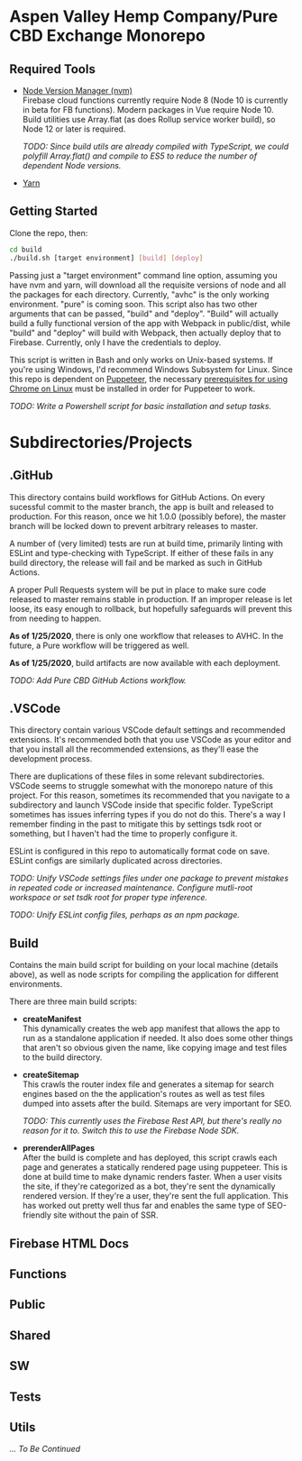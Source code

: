 # Aspen Valley Hemp Company/Pure CBD Exchange Monorepo

## Required Tools

- [Node Version Manager (nvm)](https://github.com/nvm-sh/nvm)  
  Firebase cloud functions currently require Node 8 (Node 10 is currently in beta for FB functions). Modern packages in Vue require Node 10. Build utilities use Array.flat (as does Rollup service worker build), so Node 12 or later is required.

  _TODO: Since build utils are already compiled with TypeScript, we could polyfill Array.flat() and compile to ES5 to reduce the number of dependent Node versions._

- [Yarn](https://yarnpkg.com/en/docs/install#alternatives-stable)

## Getting Started

Clone the repo, then:

```bash
cd build
./build.sh [target environment] [build] [deploy]
```

Passing just a "target environment" command line option, assuming you have nvm and yarn, will download all the requisite versions of node and all the packages for each directory. Currently, "avhc" is the only working environment. "pure" is coming soon. This script also has two other arguments that can be passed, "build" and "deploy". "Build" will actually build a fully functional version of the app with Webpack in public/dist, while "build" and "deploy" will build with Webpack, then actually deploy that to Firebase. Currently, only I have the credentials to deploy.

This script is written in Bash and only works on Unix-based systems. If you're using Windows, I'd recommend Windows Subsystem for Linux. Since this repo is dependent on [Puppeteer](https://github.com/puppeteer/puppeteer), the necessary [prerequisites for using Chrome on Linux](https://github.com/puppeteer/puppeteer/issues/3443) must be installed in order for Puppeteer to work.

_TODO: Write a Powershell script for basic installation and setup tasks._

# Subdirectories/Projects

## .GitHub
  This directory contains build workflows for GitHub Actions. On every sucessful commit to the master branch, the app is built and released to production. For this reason, once we hit 1.0.0 (possibly before), the master branch will be locked down to prevent arbitrary releases to master.

  A number of (very limited) tests are run at build time, primarily linting with ESLint and type-checking with TypeScript. If either of these fails in any build directory, the release will fail and be marked as such in GitHub Actions.

  A proper Pull Requests system will be put in place to make sure code released to master remains stable in production. If an improper release is let loose, its easy enough to rollback, but hopefully safeguards will prevent this from needing to happen.

  **As of 1/25/2020**, there is only one workflow that releases to AVHC. In the future, a Pure workflow will be triggered as well.
  
  **As of 1/25/2020**, build artifacts are now available with each deployment.

  _TODO: Add Pure CBD GitHub Actions workflow._

## .VSCode

  This directory contain various VSCode default settings and recommended extensions. It's recommended both that you use VSCode as your editor and that you install all the recommended extensions, as they'll ease the development process.

  There are duplications of these files in some relevant subdirectories. VSCode seems to struggle somewhat with the monorepo nature of this project. For this reason, sometimes its recommended that you navigate to a subdirectory and launch VSCode inside that specific folder. TypeScript sometimes has issues inferring types if you do not do this. There's a way I remember finding in the past to mitigate this by settings tsdk root or something, but I haven't had the time to properly configure it.

  ESLint is configured in this repo to automatically format code on save. ESLint configs are similarly duplicated across directories.

  _TODO: Unify VSCode settings files under one package to prevent mistakes in repeated code or increased maintenance. Configure mutli-root workspace or set tsdk root for proper type inference._

  _TODO: Unify ESLint config files, perhaps as an npm package._

## Build

  Contains the main build script for building on your local machine (details above), as well as node scripts for compiling the application for different environments.  

  There are three main build scripts:

  - **createManifest**  
      This dynamically creates the web app manifest that allows the app to run as a standalone application if needed. It also does some other things that aren't so obvious given the name, like copying image and test files to the build directory.

  - **createSitemap**  
      This crawls the router index file and generates a sitemap for search engines based on the the application's routes as well as test files dumped into assets after the build.  Sitemaps are very important for SEO.

      _TODO: This currently uses the Firebase Rest API, but there's really no reason for it to. Switch this to use the Firebase Node SDK._
      
  - **prerenderAllPages**  
      After the build is complete and has deployed, this script crawls each page and generates a statically rendered page using puppeteer. This is done at build time to make dynamic renders faster. When a user visits the site, if they're categorized as a bot, they're sent the dynamically rendered version. If they're a user, they're sent the full application. This has worked out pretty well thus far and enables the same type of SEO-friendly site without the pain of SSR.
## Firebase HTML Docs
## Functions
## Public
## Shared
## SW
## Tests
## Utils


_... To Be Continued_
